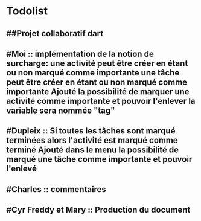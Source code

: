 # Todolist
##Projet collaboratif dart
-----------------------------------------------------------------------
#Moi ::
implémentation de la notion de surcharge:
	une activité peut être créer en étant ou non marqué comme importante
	une tâche peut être créer en étant ou non marqué comme importante
Ajouté la possibilité de marquer une activité comme importante et pouvoir l'enlever
la variable sera nommée "tag"
-----------------------------------------------------------------------------------
#Dupleix ::
Si toutes les tâches sont marqué terminées alors l'activité est marqué comme terminé
Ajouté dans le menu la possibilité de marqué une tâche comme importante et pouvoir l'enlevé
-----------------------------------------------------------------------------------------
#Charles ::
commentaires
-------------------------------------------------------------------------------
#Cyr Freddy et Mary ::
Production du document
--------------------------------------------------------------------------------
